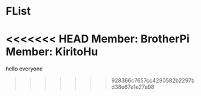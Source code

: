 # FList
<<<<<<< HEAD
Member: BrotherPi
Member: KiritoHu
=======

hello everyone
>>>>>>> 928366c7657cc4290582b2297bd38e67e1e27a98
